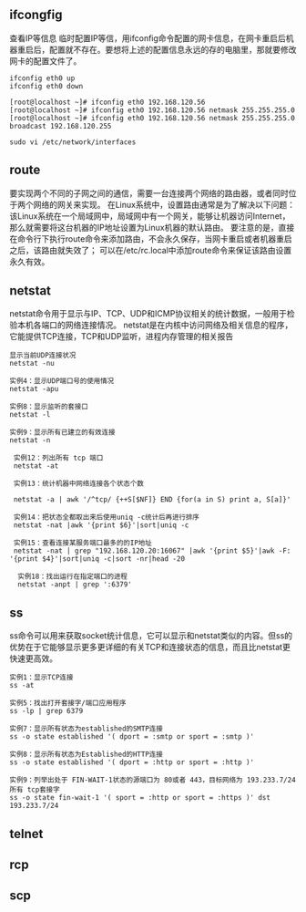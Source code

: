 
## ifcongfig
查看IP等信息
临时配置IP等信，用ifconfig命令配置的网卡信息，在网卡重启后机器重启后，配置就不存在。要想将上述的配置信息永远的存的电脑里，那就要修改网卡的配置文件了。
```
ifconfig eth0 up
ifconfig eth0 down

[root@localhost ~]# ifconfig eth0 192.168.120.56 
[root@localhost ~]# ifconfig eth0 192.168.120.56 netmask 255.255.255.0 
[root@localhost ~]# ifconfig eth0 192.168.120.56 netmask 255.255.255.0 broadcast 192.168.120.255

sudo vi /etc/network/interfaces
```

## route
要实现两个不同的子网之间的通信，需要一台连接两个网络的路由器，或者同时位于两个网络的网关来实现。
在Linux系统中，设置路由通常是为了解决以下问题：
该Linux系统在一个局域网中，局域网中有一个网关，能够让机器访问Internet，那么就需要将这台机器的IP地址设置为Linux机器的默认路由。
要注意的是，直接在命令行下执行route命令来添加路由，不会永久保存，当网卡重启或者机器重启之后，该路由就失效了；
可以在/etc/rc.local中添加route命令来保证该路由设置永久有效。

## netstat
netstat命令用于显示与IP、TCP、UDP和ICMP协议相关的统计数据，一般用于检验本机各端口的网络连接情况。
netstat是在内核中访问网络及相关信息的程序，它能提供TCP连接，TCP和UDP监听，进程内存管理的相关报告
```
显示当前UDP连接状况
netstat -nu

实例4：显示UDP端口号的使用情况
netstat -apu

实例8：显示监听的套接口
netstat -l

实例9：显示所有已建立的有效连接
netstat -n

 实例12：列出所有 tcp 端口
 netstat -at
 
 实例13：统计机器中网络连接各个状态个数
 
 netstat -a | awk '/^tcp/ {++S[$NF]} END {for(a in S) print a, S[a]}'
 
 实例14：把状态全都取出来后使用uniq -c统计后再进行排序
 netstat -nat |awk '{print $6}'|sort|uniq -c
 
 实例15：查看连接某服务端口最多的的IP地址
 netstat -nat | grep "192.168.120.20:16067" |awk '{print $5}'|awk -F: '{print $4}'|sort|uniq -c|sort -nr|head -20
 
  实例18：找出运行在指定端口的进程
  netstat -anpt | grep ':6379'
```

## ss
ss命令可以用来获取socket统计信息，它可以显示和netstat类似的内容。但ss的优势在于它能够显示更多更详细的有关TCP和连接状态的信息，而且比netstat更快速更高效。
```
实例1：显示TCP连接
ss -at

实例5：找出打开套接字/端口应用程序
ss -lp | grep 6379

实例7：显示所有状态为established的SMTP连接
ss -o state established '( dport = :smtp or sport = :smtp )' 

实例8：显示所有状态为Established的HTTP连接
ss -o state established '( dport = :http or sport = :http )' 

实例9：列举出处于 FIN-WAIT-1状态的源端口为 80或者 443，目标网络为 193.233.7/24所有 tcp套接字
ss -o state fin-wait-1 '( sport = :http or sport = :https )' dst 193.233.7/24
```

## telnet


## rcp

## scp